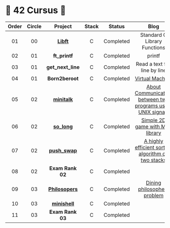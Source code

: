 # 🐳 42 Cursus 🐳


|Order|Circle|Project|Stack|Status|Blog |
|:---:|:---:|:---:|:---:|:---:|:---:|
|01|00|[**Libft**](https://github.com/YounginYoon/42seoul/tree/master/libft)|C|Completed|Standard C Library Functions|
|02|01|**ft_printf**|C|Completed|printf|
|03|01|**get_next_line**|C|Completed|Read a text file line by line|
|04|01|**Born2beroot**|C|Completed|[Virtual Machine](https://younginstudy.tistory.com/entry/42Seoul-Born2beroot)|
|05|02|[**minitalk**](https://github.com/YounginYoon/42seoul/tree/master/minitalk)|C|Completed|[About Communication between two programs using UNIX signals](https://younginstudy.tistory.com/entry/42Seoul-Minitalk)|
|06|02|[**so_long**](https://github.com/YounginYoon/42seoul/tree/master/so_long)|C|Completed|[Simple 2D game with MLX library](https://younginstudy.tistory.com/entry/42Seoul-Solong)|
|07|02|[**push_swap**](https://github.com/YounginYoon/42seoul/tree/master/push_swap)|C|Completed|[A highly efficient sorting algorithm on two stacks](https://younginstudy.tistory.com/entry/42Seoul-pushswap?category=1065282)|
|08|02|**Exam Rank 02**|C|Completed||
|09|03|[**Philosopers**](https://github.com/YounginYoon/42seoul/tree/master/Philosophers)|C|Completed|[Dining philosophers problem](https://younginstudy.tistory.com/entry/42Seoul-Philosophers?category=1065282)|
|10|03|[**minishell**](https://github.com/YounginYoon/minishell)|C|Completed|
|11|03|**Exam Rank 03**|C|Completed||


